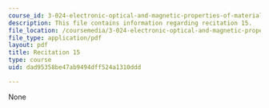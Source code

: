 ```yaml
---
course_id: 3-024-electronic-optical-and-magnetic-properties-of-materials-spring-2013
description: This file contains information regarding recitation 15.
file_location: /coursemedia/3-024-electronic-optical-and-magnetic-properties-of-materials-spring-2013/dad95358be47ab9494dff524a1310ddd_MIT3_024S13_2012rec15.pdf
file_type: application/pdf
layout: pdf
title: Recitation 15
type: course
uid: dad95358be47ab9494dff524a1310ddd

---
```

None